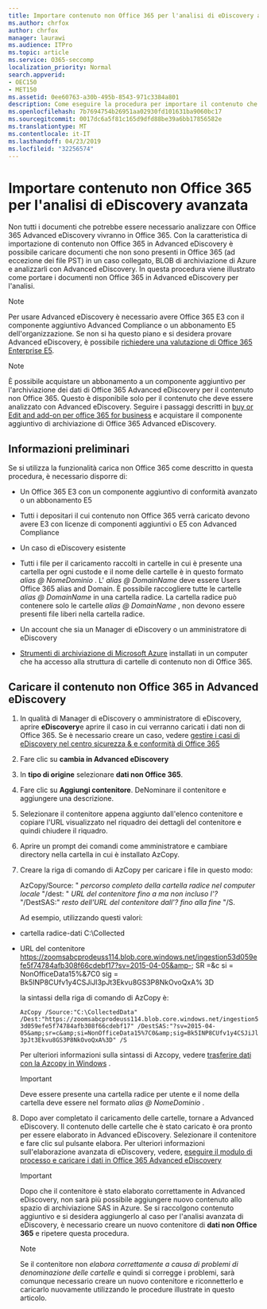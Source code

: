 ```yaml
---
title: Importare contenuto non Office 365 per l'analisi di eDiscovery avanzata
ms.author: chrfox
author: chrfox
manager: laurawi
ms.audience: ITPro
ms.topic: article
ms.service: O365-seccomp
localization_priority: Normal
search.appverid:
- OEC150
- MET150
ms.assetid: 0ee60763-a30b-495b-8543-971c3384a801
description: Come eseguire la procedura per importare il contenuto che non viene archiviato in O365 in un BLOB di Azure in modo che possa essere analizzato con AeD
ms.openlocfilehash: 7b7694754b26951aa02930fd101631ba9060bc17
ms.sourcegitcommit: 0017dc6a5f81c165d9dfd88be39a6bb17856582e
ms.translationtype: MT
ms.contentlocale: it-IT
ms.lasthandoff: 04/23/2019
ms.locfileid: "32256574"
---
```

# <a name="import-non-office-365-content-for-advanced-ediscovery-analysis"></a>Importare contenuto non Office 365 per l'analisi di eDiscovery avanzata

Non tutti i documenti che potrebbe essere necessario analizzare con Office 365 Advanced eDiscovery vivranno in Office 365. Con la caratteristica di importazione di contenuto non Office 365 in Advanced eDiscovery è possibile caricare documenti che non sono presenti in Office 365 (ad eccezione dei file PST) in un caso collegato, BLOB di archiviazione di Azure e analizzarli con Advanced eDiscovery. In questa procedura viene illustrato come portare i documenti non Office 365 in Advanced eDiscovery per l'analisi.
  
> [!NOTE]
> Per usare Advanced eDiscovery è necessario avere Office 365 E3 con il componente aggiuntivo Advanced Compliance o un abbonamento E5 dell'organizzazione. Se non si ha questo piano e si desidera provare Advanced eDiscovery, è possibile [richiedere una valutazione di Office 365 Enterprise E5](https://go.microsoft.com/fwlink/p/?LinkID=698279). 
  
> [!NOTE]
> È possibile acquistare un abbonamento a un componente aggiuntivo per l'archiviazione dei dati di Office 365 Advanced eDiscovery per il contenuto non Office 365. Questo è disponibile solo per il contenuto che deve essere analizzato con Advanced eDiscovery. Seguire i passaggi descritti in [buy or Edit and add-on per office 365 for business](https://support.office.com/article/Buy-or-edit-an-add-on-for-Office-365-for-business-4e7b57d6-b93b-457d-aecd-0ea58bff07a6) e acquistare il componente aggiuntivo di archiviazione di Office 365 Advanced eDiscovery. 
  
## <a name="before-you-begin"></a>Informazioni preliminari

Se si utilizza la funzionalità carica non Office 365 come descritto in questa procedura, è necessario disporre di:
  
- Un Office 365 E3 con un componente aggiuntivo di conformità avanzato o un abbonamento E5
    
- Tutti i depositari il cui contenuto non Office 365 verrà caricato devono avere E3 con licenze di componenti aggiuntivi o E5 con Advanced Compliance
    
- Un caso di eDiscovery esistente
    
- Tutti i file per il caricamento raccolti in cartelle in cui è presente una cartella per ogni custode e il nome delle cartelle è in questo formato *alias @ NomeDominio* . L' *alias @ DomainName* deve essere Users Office 365 alias and Domain. È possibile raccogliere tutte le cartelle *alias @ DomainName* in una cartella radice. La cartella radice può contenere solo le cartelle *alias @ DomainName* , non devono essere presenti file liberi nella cartella radice. 
    
- Un account che sia un Manager di eDiscovery o un amministratore di eDiscovery
    
- [Strumenti di archiviazione di Microsoft Azure](https://aka.ms/downloadazcopy) installati in un computer che ha accesso alla struttura di cartelle di contenuto non di Office 365. 
    
## <a name="upload-non-office-365-content-into-advanced-ediscovery"></a>Caricare il contenuto non Office 365 in Advanced eDiscovery

1. In qualità di Manager di eDiscovery o amministratore di eDiscovery, aprire **eDiscovery**e aprire il caso in cui verranno caricati i dati non di Office 365. Se è necessario creare un caso, vedere [gestire i casi di eDiscovery nel centro sicurezza &amp; e conformità di Office 365](manage-ediscovery-cases.md)
    
2. Fare clic su **cambia in Advanced eDiscovery**
    
3. In **tipo di origine** selezionare **dati non Office 365**.
    
4. Fare clic su **Aggiungi contenitore**. DeNominare il contenitore e aggiungere una descrizione.
    
5. Selezionare il contenitore appena aggiunto dall'elenco contenitore e copiare l'URL visualizzato nel riquadro dei dettagli del contenitore e quindi chiudere il riquadro.
    
6. Aprire un prompt dei comandi come amministratore e cambiare directory nella cartella in cui è installato AzCopy.
    
7. Creare la riga di comando di AzCopy per caricare i file in questo modo:
    
    AzCopy/Source: " *percorso completo della cartella radice nel computer locale* "/dest: " *URL del contenitore fino a ma non incluso l'?*  "/DestSAS:" *resto dell'URL del contenitore dall'? fino alla fine* "/S. 
    
    Ad esempio, utilizzando questi valori: 
    
  - cartella radice-dati C:\Collected 
    
  - URL del contenitore https://zoomsabcprodeuss114.blob.core.windows.net/ingestion53d059efe5f74784afb308f66cdebf17?sv=2015-04-05&amp-; SR =&amp;c si = NonOfficeData15%&amp;7C0 sig = Bk5INP8CUfv1y4CSJiJl3pJt3Ekvu8GS3P8NkOvoQxA% 3D
    
    la sintassi della riga di comando di AzCopy è:
    
     `AzCopy /Source:"C:\CollectedData" /Dest:"https://zoomsabcprodeuss114.blob.core.windows.net/ingestion53d059efe5f74784afb308f66cdebf17" /DestSAS:"?sv=2015-04-05&amp;sr=c&amp;si=NonOfficeData15%7C0&amp;sig=Bk5INP8CUfv1y4CSJiJl3pJt3Ekvu8GS3P8NkOvoQxA%3D" /S`
    
    Per ulteriori informazioni sulla sintassi di Azcopy, vedere [trasferire dati con la Azcopy in Windows](https://docs.microsoft.com/azure/storage/common/storage-use-azcopy) . 
    
    > [!IMPORTANT]
    > Deve essere presente una cartella radice per utente e il nome della cartella deve essere nel formato *alias @ NomeDominio* . 
  
8. Dopo aver completato il caricamento delle cartelle, tornare a Advanced eDiscovery. Il contenuto delle cartelle che è stato caricato è ora pronto per essere elaborato in Advanced eDiscovery. Selezionare il contenitore e fare clic sul pulsante elabora. Per ulteriori informazioni sull'elaborazione avanzata di eDiscovery, vedere, [eseguire il modulo di processo e caricare i dati in Office 365 Advanced eDiscovery](run-the-process-module-and-load-data-in-advanced-ediscovery.md)
    
    > [!IMPORTANT]
    > Dopo che il contenitore è stato elaborato correttamente in Advanced eDiscovery, non sarà più possibile aggiungere nuovo contenuto allo spazio di archiviazione SAS in Azure. Se si raccolgono contenuto aggiuntivo e si desidera aggiungerlo al caso per l'analisi avanzata di eDiscovery, è necessario creare un nuovo contenitore di **dati non Office 365** e ripetere questa procedura. 
  
    > [!NOTE]
    > Se il contenitore non *elabora correttamente a causa di problemi di denominazione delle cartelle* e quindi si corregge i problemi, sarà comunque necessario creare un nuovo contenitore e riconnetterlo e caricarlo nuovamente utilizzando le procedure illustrate in questo articolo. 
  

